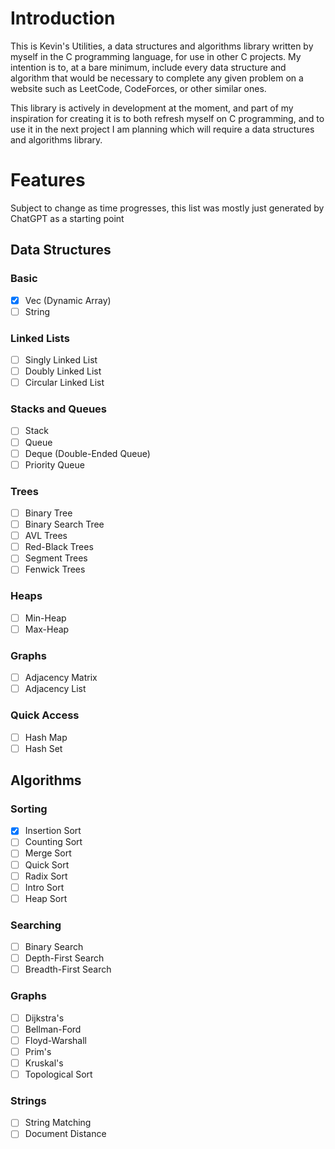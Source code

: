 # Introduction

This is Kevin's Utilities, a data structures and algorithms library written by myself in the C programming language, for use in other C projects. My intention is to, at a bare minimum, include every data structure and algorithm that would be necessary to complete any given problem on a website such as LeetCode, CodeForces, or other similar ones.

This library is actively in development at the moment, and part of my inspiration for creating it is to both refresh myself on C programming, and to use it in the next project I am planning which will require a data structures and algorithms library.

# Features
Subject to change as time progresses, this list was mostly just generated by ChatGPT as a starting point
## Data Structures
### Basic
- [x] Vec (Dynamic Array)
- [ ] String
### Linked Lists
- [ ] Singly Linked List
- [ ] Doubly Linked List
- [ ] Circular Linked List
### Stacks and Queues
- [ ] Stack
- [ ] Queue
- [ ] Deque (Double-Ended Queue)
- [ ] Priority Queue
### Trees
- [ ] Binary Tree
- [ ] Binary Search Tree
- [ ] AVL Trees
- [ ] Red-Black Trees
- [ ] Segment Trees
- [ ] Fenwick Trees
### Heaps
- [ ] Min-Heap
- [ ] Max-Heap
### Graphs
- [ ] Adjacency Matrix
- [ ] Adjacency List
### Quick Access
- [ ] Hash Map
- [ ] Hash Set

## Algorithms
### Sorting
- [x] Insertion Sort
- [ ] Counting Sort
- [ ] Merge Sort
- [ ] Quick Sort
- [ ] Radix Sort
- [ ] Intro Sort
- [ ] Heap Sort
### Searching
- [ ] Binary Search
- [ ] Depth-First Search
- [ ] Breadth-First Search
### Graphs
- [ ] Dijkstra's
- [ ] Bellman-Ford
- [ ] Floyd-Warshall
- [ ] Prim's
- [ ] Kruskal's
- [ ] Topological Sort
### Strings
- [ ] String Matching
- [ ] Document Distance
